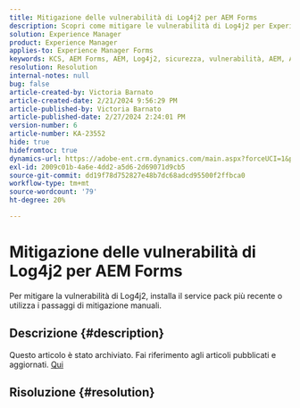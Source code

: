 ```yaml
---
title: Mitigazione delle vulnerabilità di Log4j2 per AEM Forms
description: Scopri come mitigare le vulnerabilità di Log4j2 per Experience Manager Forms.
solution: Experience Manager
product: Experience Manager
applies-to: Experience Manager Forms
keywords: KCS, AEM Forms, AEM, Log4j2, sicurezza, vulnerabilità, AEM, Adobe Experience Manager, AEM 6.5 Forms, AEM 6.3 Forms, 6.4 AEM, Forms AEM Forms su JEE, risoluzione dei problemi, risoluzione dei problemi
resolution: Resolution
internal-notes: null
bug: false
article-created-by: Victoria Barnato
article-created-date: 2/21/2024 9:56:29 PM
article-published-by: Victoria Barnato
article-published-date: 2/27/2024 2:24:01 PM
version-number: 6
article-number: KA-23552
hide: true
hidefromtoc: true
dynamics-url: https://adobe-ent.crm.dynamics.com/main.aspx?forceUCI=1&pagetype=entityrecord&etn=knowledgearticle&id=ccde0f0f-04d1-ee11-9078-000d3a34444e
exl-id: 2009c01b-4a6e-4dd2-a5d6-2d69071d9cb5
source-git-commit: dd19f78d752827e48b7dc68adcd95500f2ffbca0
workflow-type: tm+mt
source-wordcount: '79'
ht-degree: 20%

---
```


# Mitigazione delle vulnerabilità di Log4j2 per AEM Forms


Per mitigare la vulnerabilità di Log4j2, installa il service pack più recente o utilizza i passaggi di mitigazione manuali.

## Descrizione {#description}

Questo articolo è stato archiviato. Fai riferimento agli articoli pubblicati e aggiornati. [Qui](https://experienceleague.adobe.com/search.html?lang=it#sort=relevancy)

## Risoluzione {#resolution}
